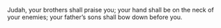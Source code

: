 Judah, your brothers shall praise you; your hand shall be on the neck of your enemies; your father’s sons shall bow down before you.

